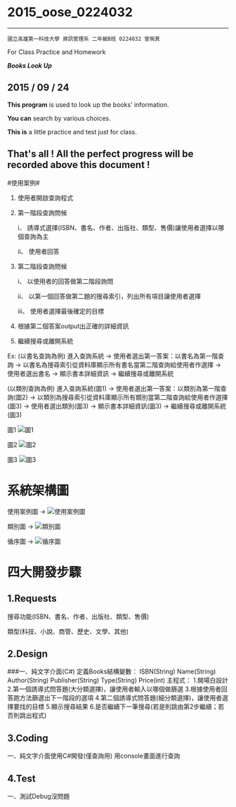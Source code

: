 # 2015_oose_0224032
****

    國立高雄第一科技大學 資訊管理系 二年級B班 0224032 曾琬真
For Class Practice and Homework

***Books Look Up***
## 2015 / 09 / 24 

**This program** is used to look up the books' information.
 
**You can** search by various choices.
 
**This is** a little practice and test just for class. 
 
## That's all ! All the perfect progress will be recorded above this document ! 

#使用案例#
1.	使用者開啟查詢程式
2.	第一階段查詢問候
 	
	i、	誘導式選擇(ISBN、書名、作者、出版社、類型、售價)讓使用者選擇以哪個查詢為主
 
	ii、	使用者回答
3.	第二階段查詢問候
 
	i、	以使用者的回答做第二階段詢問
 
	ii、	以第一個回答做第二題的搜尋索引，列出所有項目讓使用者選擇
 
	iii、	使用者選擇最後確定的目標
4.	根據第二個答案output出正確的詳細資訊
5.	繼續搜尋或離開系統

Ex:
(以書名查詢為例)
進入查詢系統 → 使用者選出第一答案：以書名為第一階查詢 → 以書名為搜尋索引從資料庫顯示所有書名當第二階查詢給使用者作選擇 → 使用者選出書名 → 顯示書本詳細資訊 → 繼續搜尋或離開系統

(以類別查詢為例)
進入查詢系統(圖1) → 使用者選出第一答案：以類別為第一階查詢(圖2) → 以類別為搜尋索引從資料庫顯示所有類別當第二階查詢給使用者作選擇(圖3) → 使用者選出類別(圖3) → 顯示書本詳細資訊(圖3) → 繼續搜尋或離開系統(圖3)
 
圖1 
![圖1](https://fbcdn-sphotos-d-a.akamaihd.net/hphotos-ak-xlf1/v/t1.0-9/12341224_883589638362557_135044168536809753_n.jpg?oh=df48394a6d3666573099c7ca667ae7e0&oe=56E1C68C&__gda__=1457147078_81f1cd257be6ba530c74a9ca916bfba9)
 
圖2 
![圖2](https://fbcdn-sphotos-e-a.akamaihd.net/hphotos-ak-xaf1/v/t1.0-9/12342698_883589628362558_3122485866310624107_n.jpg?oh=6611bc2d66a8dceff36ef24d1d6576ea&oe=56D4AB62&__gda__=1461851603_bcb22d317e96419607f0a8ae94abec25)
 
圖3 
![圖3](https://scontent-tpe1-1.xx.fbcdn.net/hphotos-xat1/v/t1.0-9/12348049_883589625029225_7037809598460606864_n.jpg?oh=b66a109b0c88a6b90cbc4734791403ed&oe=571E0072)
 
# 系統架構圖
使用案例圖 → 
![使用案例圖](https://fbcdn-sphotos-c-a.akamaihd.net/hphotos-ak-xlt1/v/t1.0-9/12075073_883589585029229_938760991506709937_n.jpg?oh=871761d691f5a5dba744e4aafb8620d2&oe=5721551B&__gda__=1461851867_9ca79b753c050fdac00afbf884502b5f)
 
類別圖 → 
![類別圖](https://fbcdn-sphotos-b-a.akamaihd.net/hphotos-ak-xtp1/v/t1.0-9/12347594_883589581695896_3962838515440807839_n.jpg?oh=c53adff52ae4db62bf2b0ab8f96e8802&oe=56DA464B&__gda__=1457070461_1e4bf0fc16e7f1513c31e97ce3f2e853)
 
循序圖 → 
![循序圖](https://fbcdn-sphotos-g-a.akamaihd.net/hphotos-ak-xfa1/v/t1.0-9/11232892_883589578362563_5615474382679718970_n.jpg?oh=82e5fa9c765525611bcf610c01f3cd4d&oe=571CDB59&__gda__=1457273967_ba09deb2acbd81b57504e290e29c093a)

# 四大開發步驟 
## 1.Requests 
搜尋功能(ISBN、書名、作者、出版社、類型、售價)

類型(科技、小說、商管、歷史、文學、其他)
## 2.Design 
###一、純文字介面(C#)
    定義Books結構變數：
			ISBN(String)
			Name(String)
			Author(String)
			Publisher(String)
			Type(String)
			Price(int)
	主程式：
			1.開場白設計
			2.第一個誘導式問答題(大分類選擇)，讓使用者輸入以哪個做篩選
			3.根據使用者回答跑方法篩選出下一階段的選項
			4.第二個誘導式問答題(細分類選擇)，讓使用者選擇要找的目標
			5.顯示搜尋結果
			6.是否繼續下一筆搜尋(若是則跳由第2步繼續；若否則跳出程式)	

## 3.Coding 
一、純文字介面使用C#開發(僅查詢用)
用console畫面進行查詢

## 4.Test 
一、測試Debug沒問題

